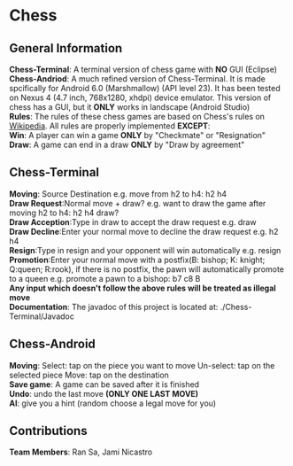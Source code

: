 # Chess
## General Information 
**Chess-Terminal**: A terminal version of chess game with **NO** GUI (Eclipse)  
**Chess-Andriod**: A much refined version of Chess-Terminal. It is made spcifically for Android 6.0 (Marshmallow) (API level 23). It has been tested on Nexus 4 (4.7 inch, 768x1280, xhdpi) device emulator. This version of chess has a GUI, but it **ONLY** works in landscape (Android Studio)  
**Rules**: The rules of these chess games are based on Chess's rules on [Wikipedia](https://en.wikipedia.org/wiki/Chess). All rules are properly implemented **EXCEPT**:  
**Win**: A player can win a game **ONLY** by "Checkmate" or "Resignation"   
**Draw**: A game can end in a draw **ONLY** by "Draw by agreement" 
  
##  Chess-Terminal
**Moving**: Source Destination e.g. move from h2 to h4: h2 h4  
**Draw Request**:Normal move + draw? e.g. want to draw the game after moving h2 to h4: h2 h4 draw?  
**Draw Acception**:Type in draw to accept the draw request e.g. draw  
**Draw Decline**:Enter your normal move to decline the draw request e.g. h2 h4  
**Resign**:Type in resign and your opponent will win automatically e.g. resign  
**Promotion**:Enter your normal move with a postfix(B: bishop; K: knight; Q:queen; R:rook), if there is no postfix, the pawn will automatically promote to a queen e.g. promote a pawn to a bishop: b7 c8 B  
**Any input which doesn't follow the above rules will be treated as illegal move**  
**Documentation**: The javadoc of this project is located at: ./Chess-Terminal/Javadoc  
  
## Chess-Android
**Moving**: Select: tap on the piece you want to move  Un-select: tap on the selected piece  Move: tap on the destination  
**Save game**: A game can be saved after it is finished  
**Undo**: undo the last move **(ONLY ONE LAST MOVE)**  
**AI**: give you a hint (random choose a legal move for you)
  
##  Contributions
**Team Members**: Ran Sa, Jami Nicastro
